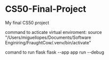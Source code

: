 # CS50-Final-Project
My final CS50 project

command to acticate virtual enviroment: 
    source "/Users/miguellopes/Documents/Software Enginiring/FraughtCow/.venv/bin/activate"

comand to run flask
    flask --app app run --debug

